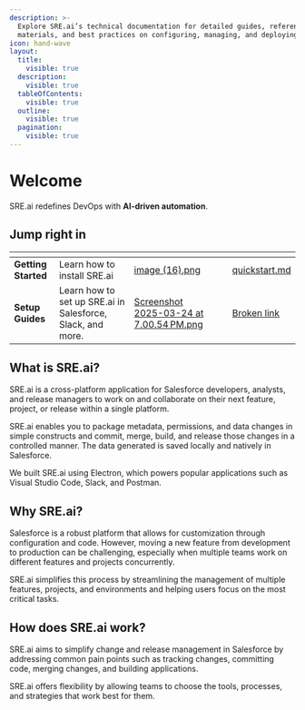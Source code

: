 ```yaml
---
description: >-
  Explore SRE.ai’s technical documentation for detailed guides, reference
  materials, and best practices on configuring, managing, and deploying.
icon: hand-wave
layout:
  title:
    visible: true
  description:
    visible: true
  tableOfContents:
    visible: true
  outline:
    visible: true
  pagination:
    visible: true
---
```


# Welcome

SRE.ai redefines DevOps with **AI-driven automation**.&#x20;

## Jump right in

<table data-view="cards"><thead><tr><th></th><th></th><th data-hidden data-card-cover data-type="files"></th><th data-hidden></th><th data-hidden data-card-target data-type="content-ref"></th></tr></thead><tbody><tr><td><strong>Getting Started</strong></td><td>Learn how to install SRE.ai</td><td><a href=".gitbook/assets/image (16).png">image (16).png</a></td><td></td><td><a href="readme/quickstart.md">quickstart.md</a></td></tr><tr><td><strong>Setup Guides</strong></td><td>Learn how to set up SRE.ai in Salesforce, Slack, and more.</td><td><a href=".gitbook/assets/Screenshot 2025-03-24 at 7.00.54 PM.png">Screenshot 2025-03-24 at 7.00.54 PM.png</a></td><td></td><td><a href="broken-reference">Broken link</a></td></tr></tbody></table>

## **What is SRE.ai?**

SRE.ai is a cross-platform application for Salesforce developers, analysts, and release managers to work on and collaborate on their next feature, project, or release within a single platform.

SRE.ai enables you to package metadata, permissions, and data changes in simple constructs and commit, merge, build, and release those changes in a controlled manner. The data generated is saved locally and natively in Salesforce.

We built SRE.ai using Electron, which powers popular applications such as Visual Studio Code, Slack, and Postman.

## **Why SRE.ai?**

Salesforce is a robust platform that allows for customization through configuration and code. However, moving a new feature from development to production can be challenging, especially when multiple teams work on different features and projects concurrently.

SRE.ai simplifies this process by streamlining the management of multiple features, projects, and environments and helping users focus on the most critical tasks.

## **How does** SRE.ai **work?**

SRE.ai aims to simplify change and release management in Salesforce by addressing common pain points such as tracking changes, committing code, merging changes, and building applications.

SRE.ai offers flexibility by allowing teams to choose the tools, processes, and strategies that work best for them.
